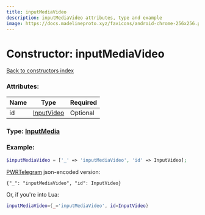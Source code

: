 ```yaml
---
title: inputMediaVideo
description: inputMediaVideo attributes, type and example
image: https://docs.madelineproto.xyz/favicons/android-chrome-256x256.png
---
```

# Constructor: inputMediaVideo  
[Back to constructors index](index.md)



### Attributes:

| Name     |    Type       | Required |
|----------|---------------|----------|
|id|[InputVideo](../types/InputVideo.md) | Optional|



### Type: [InputMedia](../types/InputMedia.md)


### Example:

```php
$inputMediaVideo = ['_' => 'inputMediaVideo', 'id' => InputVideo];
```  

[PWRTelegram](https://pwrtelegram.xyz) json-encoded version:

```
{"_": "inputMediaVideo", "id": InputVideo}
```


Or, if you're into Lua:

```lua
inputMediaVideo={_='inputMediaVideo', id=InputVideo}

```


